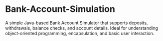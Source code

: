 # Bank-Account-Simulation
A simple Java-based Bank Account Simulator that supports deposits, withdrawals, balance checks, and account details. Ideal for understanding object-oriented programming, encapsulation, and basic user interaction.
